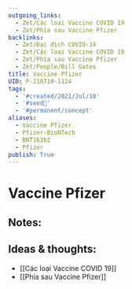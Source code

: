 ```yaml
---
outgoing_links:
  - Zet/Các loại Vaccine COVID 19
  - Zet/Phía sau Vaccine Pfizer
backlinks:
  - Zet/Đại dịch COVID-19
  - Zet/Các loại Vaccine COVID 19
  - Zet/Phía sau Vaccine Pfizer
  - Zet/People/Bill Gates
title: Vaccine Pfizer
UID: P-210710-1124
tags:
  - '#created/2021/Jul/10'
  - '#seed🥜'
  - '#permanent/concept'
aliases:
  - Vaccine Pfizer
  - Pfizer-BioNTech
  - BNT162b2
  - Pfizer
publish: True
---
```

# Vaccine Pfizer

## Notes:


## Ideas & thoughts:
- [[Các loại Vaccine COVID 19]]
- [[Phía sau Vaccine Pfizer]]
